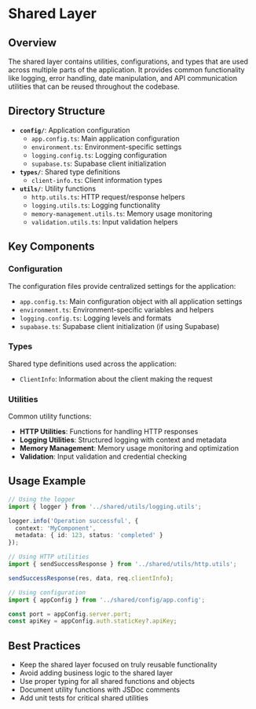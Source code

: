 # Shared Layer

## Overview

The shared layer contains utilities, configurations, and types that are used across multiple parts of the application. It provides common functionality like logging, error handling, date manipulation, and API communication utilities that can be reused throughout the codebase.

## Directory Structure

- **`config/`**: Application configuration
  - `app.config.ts`: Main application configuration
  - `environment.ts`: Environment-specific settings
  - `logging.config.ts`: Logging configuration
  - `supabase.ts`: Supabase client initialization
- **`types/`**: Shared type definitions
  - `client-info.ts`: Client information types
- **`utils/`**: Utility functions
  - `http.utils.ts`: HTTP request/response helpers
  - `logging.utils.ts`: Logging functionality
  - `memory-management.utils.ts`: Memory usage monitoring
  - `validation.utils.ts`: Input validation helpers

## Key Components

### Configuration

The configuration files provide centralized settings for the application:
- `app.config.ts`: Main configuration object with all application settings
- `environment.ts`: Environment-specific variables and helpers
- `logging.config.ts`: Logging levels and formats
- `supabase.ts`: Supabase client initialization (if using Supabase)

### Types

Shared type definitions used across the application:
- `ClientInfo`: Information about the client making the request

### Utilities

Common utility functions:
- **HTTP Utilities**: Functions for handling HTTP responses
- **Logging Utilities**: Structured logging with context and metadata
- **Memory Management**: Memory usage monitoring and optimization
- **Validation**: Input validation and credential checking

## Usage Example

```typescript
// Using the logger
import { logger } from '../shared/utils/logging.utils';

logger.info('Operation successful', {
  context: 'MyComponent',
  metadata: { id: 123, status: 'completed' }
});

// Using HTTP utilities
import { sendSuccessResponse } from '../shared/utils/http.utils';

sendSuccessResponse(res, data, req.clientInfo);

// Using configuration
import { appConfig } from '../shared/config/app.config';

const port = appConfig.server.port;
const apiKey = appConfig.auth.staticKey?.apiKey;
```

## Best Practices

- Keep the shared layer focused on truly reusable functionality
- Avoid adding business logic to the shared layer
- Use proper typing for all shared functions and objects
- Document utility functions with JSDoc comments
- Add unit tests for critical shared utilities